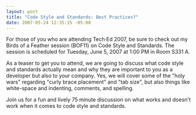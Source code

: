 ```yaml
---
layout: post
title: "Code Style and Standards: Best Practices?"
date: 2007-05-24 12:35:15 -05:00
---
```


For those of you who are attending Tech·Ed 2007, be sure to check out my Birds of a Feather session (BOF11) on Code Style and Standards. The session is scheduled for Tuesday, June 5, 2007 at 1:00 PM in Room S331 A.

As a teaser to get you to attend, we are going to discuss what code style and standards actually mean and why they are important to you as a developer but also to your company. Yes, we will cover some of the "holy wars" regarding "curly brace placement" and "tab size", but also things like white-space and indenting, comments, and spelling.

Join us for a fun and lively 75 minute discussion on what works and doesn't work when it comes to code style and standards.
